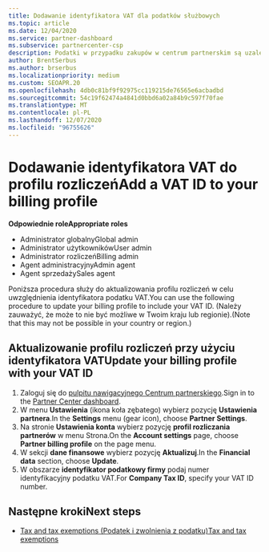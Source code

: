 ```yaml
---
title: Dodawanie identyfikatora VAT dla podatków służbowych
ms.topic: article
ms.date: 12/04/2020
ms.service: partner-dashboard
ms.subservice: partnercenter-csp
description: Podatki w przypadku zakupów w centrum partnerskim są uzależnione od Twojego adresu służbowego. Przedsiębiorstwa w niektórych krajach mogą podać swój numer VAT lub odpowiedni odpowiednik.
author: BrentSerbus
ms.author: brserbus
ms.localizationpriority: medium
ms.custom: SEOAPR.20
ms.openlocfilehash: 4db0c81bf9f92975cc119215de76565e6acbadbd
ms.sourcegitcommit: 54c19f62474a4841d0bbd6a02a84b9c597f70fae
ms.translationtype: MT
ms.contentlocale: pl-PL
ms.lasthandoff: 12/07/2020
ms.locfileid: "96755626"
---
```

# <a name="add-a-vat-id-to-your-billing-profile"></a><span data-ttu-id="0c560-104">Dodawanie identyfikatora VAT do profilu rozliczeń</span><span class="sxs-lookup"><span data-stu-id="0c560-104">Add a VAT ID to your billing profile</span></span>

<span data-ttu-id="0c560-105">**Odpowiednie role**</span><span class="sxs-lookup"><span data-stu-id="0c560-105">**Appropriate roles**</span></span>

- <span data-ttu-id="0c560-106">Administrator globalny</span><span class="sxs-lookup"><span data-stu-id="0c560-106">Global admin</span></span>
- <span data-ttu-id="0c560-107">Administrator użytkowników</span><span class="sxs-lookup"><span data-stu-id="0c560-107">User admin</span></span>
- <span data-ttu-id="0c560-108">Administrator rozliczeń</span><span class="sxs-lookup"><span data-stu-id="0c560-108">Billing admin</span></span>
- <span data-ttu-id="0c560-109">Agent administracyjny</span><span class="sxs-lookup"><span data-stu-id="0c560-109">Admin agent</span></span>
- <span data-ttu-id="0c560-110">Agent sprzedaży</span><span class="sxs-lookup"><span data-stu-id="0c560-110">Sales agent</span></span>

<span data-ttu-id="0c560-111">Poniższa procedura służy do aktualizowania profilu rozliczeń w celu uwzględnienia identyfikatora podatku VAT.</span><span class="sxs-lookup"><span data-stu-id="0c560-111">You can use the following procedure to update your billing profile to include your VAT ID.</span></span> <span data-ttu-id="0c560-112">(Należy zauważyć, że może to nie być możliwe w Twoim kraju lub regionie).</span><span class="sxs-lookup"><span data-stu-id="0c560-112">(Note that this may not be possible in your country or region.)</span></span>

## <a name="update-your-billing-profile-with-your-vat-id"></a><span data-ttu-id="0c560-113">Aktualizowanie profilu rozliczeń przy użyciu identyfikatora VAT</span><span class="sxs-lookup"><span data-stu-id="0c560-113">Update your billing profile with your VAT ID</span></span>

1. <span data-ttu-id="0c560-114">Zaloguj się do [pulpitu nawigacyjnego Centrum partnerskiego](https://partner.microsoft.com/dashboard/).</span><span class="sxs-lookup"><span data-stu-id="0c560-114">Sign in to the [Partner Center dashboard](https://partner.microsoft.com/dashboard/).</span></span>
2. <span data-ttu-id="0c560-115">W menu **Ustawienia** (ikona koła zębatego) wybierz pozycję **Ustawienia partnera**.</span><span class="sxs-lookup"><span data-stu-id="0c560-115">In the **Settings** menu (gear icon), choose **Partner Settings**.</span></span>
3. <span data-ttu-id="0c560-116">Na stronie **Ustawienia konta** wybierz pozycję **profil rozliczania partnerów** w menu Strona.</span><span class="sxs-lookup"><span data-stu-id="0c560-116">On the **Account settings** page, choose **Partner billing profile** on the page menu.</span></span>
4. <span data-ttu-id="0c560-117">W sekcji **dane finansowe** wybierz pozycję **Aktualizuj**.</span><span class="sxs-lookup"><span data-stu-id="0c560-117">In the **Financial data** section, choose **Update**.</span></span>
5. <span data-ttu-id="0c560-118">W obszarze **identyfikator podatkowy firmy** podaj numer identyfikacyjny podatku VAT.</span><span class="sxs-lookup"><span data-stu-id="0c560-118">For **Company Tax ID**, specify your VAT ID number.</span></span>

## <a name="next-steps"></a><span data-ttu-id="0c560-119">Następne kroki</span><span class="sxs-lookup"><span data-stu-id="0c560-119">Next steps</span></span>

- [<span data-ttu-id="0c560-120">Tax and tax exemptions (Podatek i zwolnienia z podatku)</span><span class="sxs-lookup"><span data-stu-id="0c560-120">Tax and tax exemptions</span></span>](tax-and-tax-exemptions.md)
